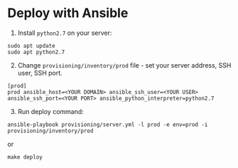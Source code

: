 Deploy with Ansible
===================

1) Install `python2.7` on your server:

```
sudo apt update
sudo apt python2.7
```

2) Change `provisioning/inventory/prod` file - set your server address, SSH user, SSH port.

```
[prod]
prod ansible_host=<YOUR DOMAIN> ansible_ssh_user=<YOUR USER> ansible_ssh_port=<YOUR PORT> ansible_python_interpreter=python2.7
```

3) Run deploy command:

```
ansible-playbook provisioning/server.yml -l prod -e env=prod -i provisioning/inventory/prod
```

or

```
make deploy
```
